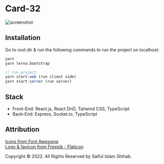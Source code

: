 # Card-32
<img src="https://mir-cdn.behance.net/v1/rendition/project_modules/1400/57b721156406329.6366812712504.png" alt="screenshot" />

## Installation
Go to root dir & run the following commands to run the project on localhost:
```js
yarn
yarn lerna:bootstrap

// run project
yarn start:web (run client side)
yarn start:server (run server)
```

## Stack
- Front-End: React.js, React DnD, Tailwind CSS, TypeScript
- Back-End: Express, Socket.io, TypeScript

## Attribution
<a href="https://fontawesome.com/icons" title="Card 32 game icons">Icons from Font Awesome</a>
<br />
<a href="https://www.flaticon.com/free-icons/card-game" title="Card 32 game icons">Logo & favicon from Freepik - Flaticon</a>


Copyright © 2022. All Rights Reserved by Saiful Islam Shihab.

